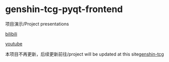 # genshin-tcg-pyqt-frontend

项目演示/Project presentations 

[bilibili](https://www.bilibili.com/video/BV1xA411z78T/)

[youtube](https://youtu.be/gqJ6eA0M9xs)

本项目不再更新，后续更新前往/project will be updated at this site[genshin-tcg](https://github.com/Asassong/genshin-tcg)

